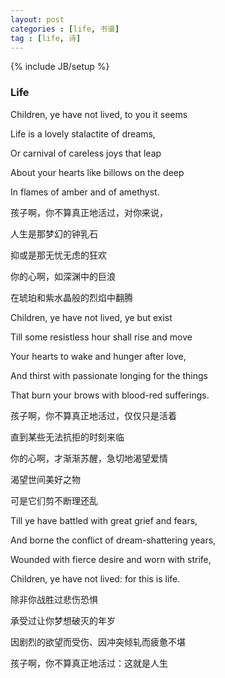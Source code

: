 ```yaml
---
layout: post
categories : [life, 书谱] 
tag : [life, 诗]
---
```

{% include JB/setup %}

### Life

Children, ye have not lived, to you it seems 

Life is a lovely stalactite of dreams, 

Or carnival of careless joys that leap 

About your hearts like billows on the deep 

In flames of amber and of amethyst. 

孩子啊，你不算真正地活过，对你来说，

人生是那梦幻的钟乳石

抑或是那无忧无虑的狂欢

你的心啊，如深渊中的巨浪

在琥珀和紫水晶般的烈焰中翻腾

Children, ye have not lived, ye but exist 

Till some resistless hour shall rise and move

Your hearts to wake and hunger after love,

And thirst with passionate longing for the things 

That burn your brows with blood-red sufferings. 

孩子啊，你不算真正地活过，仅仅只是活着

直到某些无法抗拒的时刻来临

你的心啊，才渐渐苏醒，急切地渴望爱情

渴望世间美好之物

可是它们剪不断理还乱

Till ye have battled with great grief and fears, 

And borne the conflict of dream-shattering years, 

Wounded with fierce desire and worn with strife, 

Children, ye have not lived: for this is life.

除非你战胜过悲伤恐惧

承受过让你梦想破灭的年岁

因剧烈的欲望而受伤、因冲突倾轧而疲惫不堪

孩子啊，你不算真正地活过：这就是人生

